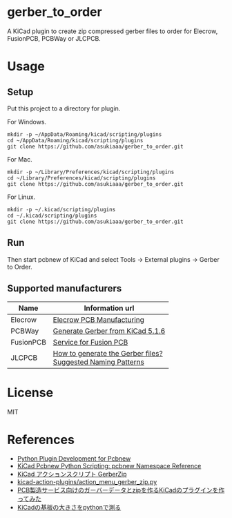 # gerber_to_order

A KiCad plugin to create zip compressed gerber files to order for Elecrow, FusionPCB, PCBWay or JLCPCB.

# Usage

## Setup

Put this project to a directory for plugin.

For Windows.
```
mkdir -p ~/AppData/Roaming/kicad/scripting/plugins
cd ~/AppData/Roaming/kicad/scripting/plugins
git clone https://github.com/asukiaaa/gerber_to_order.git
```

For Mac.
```
mkdir -p ~/Library/Preferences/kicad/scripting/plugins
cd ~/Library/Preferences/kicad/scripting/plugins
git clone https://github.com/asukiaaa/gerber_to_order.git
```


For Linux.
```
mkdir -p ~/.kicad/scripting/plugins
cd ~/.kicad/scripting/plugins
git clone https://github.com/asukiaaa/gerber_to_order.git
```

## Run

Then start pcbnew of KiCad and select Tools -> External plugins -> Gerber to Order.

## Supported manufacturers

Name | Information url
---- | ----
Elecrow | [Elecrow PCB Manufacturing](https://www.elecrow.com/pcb-manufacturing.html)
PCBWay | [Generate Gerber from KiCad 5.1.6](https://www.pcbway.com/blog/help_center/Generate_Gerber_file_from_Kicad_5_1_6.html)
FusionPCB | [Service for Fusion PCB](https://wiki.seeedstudio.com/Service_for_Fusion_PCB)
JLCPCB | [How to generate the Gerber files?](https://support.jlcpcb.com/article/22-how-to-generate-the-gerber-files)</br>[Suggested Naming Patterns](https://support.jlcpcb.com/article/29-suggested-naming-patterns)

# License

MIT

# References

- [Python Plugin Development for Pcbnew](https://kicad.readthedocs.io/en/latest/Documentation/development/pcbnew-plugins/)
- [KiCad Pcbnew Python Scripting: pcbnew Namespace Reference](https://docs.kicad.org/doxygen-python/namespacepcbnew.html)
- [KiCad アクションスクリプト GerberZip](https://www.g200kg.com/archives/2019/05/kicad-gerberzip.html)
- [kicad-action-plugins/action_menu_gerber_zip.py](https://github.com/g200kg/kicad-action-plugins/blob/master/action_menu_gerber_zip.py)
- [PCB製造サービス向けのガーバーデータとzipを作るKiCadのプラグインを作ってみた](https://asukiaaa.blogspot.com/2019/07/pcbzipkicad.html)
- [KiCadの基板の大きさをpythonで測る](https://asukiaaa.blogspot.com/2021/02/kicadpython.html)

